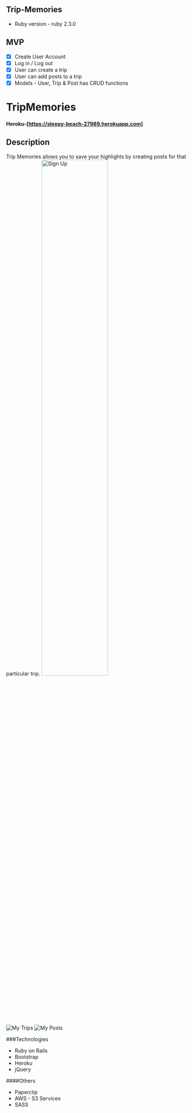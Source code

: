 
## Trip-Memories

* Ruby version - ruby 2.3.0

## MVP
- [X] Create User Account 
- [X] Log in / Log out
- [X] User can create a trip 
- [X] User can add posts to a trip
- [X] Models - User, Trip & Post has CRUD functions

# TripMemories

#### Heroku-[https://sleepy-beach-27989.herokuapp.com]

## Description

Trip Memories allows you to save your highlights by creating posts for that particular trip. 
<img src="https://s3.amazonaws.com/trip-memories/login-signup.png" alt="Sign Up" width="60%" />
<!-- ![Sign Up](https://s3.amazonaws.com/trip-memories/login-signup.png) -->
![My Trips](https://s3.amazonaws.com/trip-memories/trips-index2.png)
![My Posts](https://s3.amazonaws.com/trip-memories/posts-index2.png)

###Technologies
* Ruby on Rails 
* Bootstrap
* Heroku
* jQuery

####Others
* Paperclip
* AWS - S3 Services
* SASS

